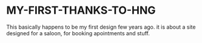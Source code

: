 # MY-FIRST-THANKS-TO-HNG
This basically happens to be my first design few years ago.
it is about a site designed for a saloon, for booking apointments and stuff.
